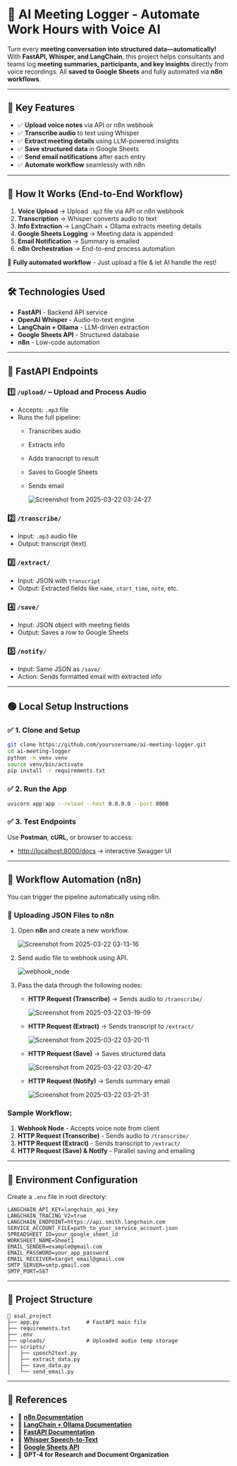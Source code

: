# 📁 AI Meeting Logger - Automate Work Hours with Voice AI

Turn every **meeting conversation into structured data—automatically!**
With **FastAPI, Whisper, and LangChain**, this project helps consultants and teams log **meeting summaries, participants, and key insights** directly from voice recordings. All **saved to Google Sheets** and fully automated via **n8n workflows**.

---

## 🌟 Key Features

- ✅ **Upload voice notes** via API or n8n webhook
- ✅ **Transcribe audio** to text using Whisper
- ✅ **Extract meeting details** using LLM-powered insights
- ✅ **Save structured data** in Google Sheets
- ✅ **Send email notifications** after each entry
- ✅ **Automate workflow** seamlessly with n8n

---

## 🚀 How It Works (End-to-End Workflow)

1. **Voice Upload** → Upload `.mp3` file via API or n8n webhook
2. **Transcription** → Whisper converts audio to text
3. **Info Extraction** → LangChain + Ollama extracts meeting details
4. **Google Sheets Logging** → Meeting data is appended
5. **Email Notification** → Summary is emailed 
6. **n8n Orchestration** → End-to-end process automation

📌 **Fully automated workflow** - Just upload a file & let AI handle the rest!

---

## 🛠 Technologies Used

- **FastAPI** - Backend API service
- **OpenAI Whisper** - Audio-to-text engine
- **LangChain + Ollama** - LLM-driven extraction
- **Google Sheets API** - Structured database
- **n8n** - Low-code automation

---

## 🔧 FastAPI Endpoints

### 1️⃣ `/upload/` – Upload and Process Audio
- Accepts: `.mp3` file
- Runs the full pipeline:
  - Transcribes audio
  - Extracts info
  - Adds transcript to result
  - Saves to Google Sheets
  - Sends email
  
    ![Screenshot from 2025-03-22 03-24-27](https://github.com/user-attachments/assets/ec138ccf-83c7-4626-bcfd-969727d0b928)


### 2️⃣ `/transcribe/`
- Input: `.mp3` audio file
- Output: transcript (text)

### 3️⃣ `/extract/`
- Input: JSON with `transcript`
- Output: Extracted fields like `name`, `start_time`, `note`, etc.

### 4️⃣ `/save/`
- Input: JSON object with meeting fields
- Output: Saves a row to Google Sheets

### 5️⃣ `/notify/`
- Input: Same JSON as `/save/`
- Action: Sends formatted email with extracted info

---

## 🟢 Local Setup Instructions

### ✅ 1. Clone and Setup
```bash
git clone https://github.com/yourusername/ai-meeting-logger.git
cd ai-meeting-logger
python -m venv venv
source venv/bin/activate
pip install -r requirements.txt
```

### ✅ 2. Run the App
```bash
uvicorn app:app --reload --host 0.0.0.0 --port 8000
```

### ✅ 3. Test Endpoints
Use **Postman**, **cURL**, or browser to access:
- [http://localhost:8000/docs](http://localhost:8000/docs) → interactive Swagger UI

---

## 🔄 Workflow Automation (n8n)

You can trigger the pipeline automatically using n8n.

### 🔹 **Uploading JSON Files to n8n**
1. Open **n8n** and create a new workflow.
   
   ![Screenshot from 2025-03-22 03-13-16](https://github.com/user-attachments/assets/21a4c811-79bd-4849-a819-812834cf8d59)

3. Send audio file to webhook using API.
   
   ![webhook_node](https://github.com/user-attachments/assets/030c1748-d0ae-4036-a7a8-0b879a48b13e)

5. Pass the data through the following nodes:
   - **HTTP Request (Transcribe)** → Sends audio to `/transcribe/`
     
     ![Screenshot from 2025-03-22 03-19-09](https://github.com/user-attachments/assets/fbbd117a-51d4-494e-869e-f44aa224bacb)

   - **HTTP Request (Extract)** → Sends transcript to `/extract/`
     
     ![Screenshot from 2025-03-22 03-20-11](https://github.com/user-attachments/assets/8c0945dc-20dd-4d80-a847-71fdec0df243)

   - **HTTP Request (Save)** → Saves structured data
     
     ![Screenshot from 2025-03-22 03-20-47](https://github.com/user-attachments/assets/0537a092-65c0-4cb7-9bfa-80922f38f767)

   - **HTTP Request (Notify)** → Sends summary email
     
     ![Screenshot from 2025-03-22 03-21-31](https://github.com/user-attachments/assets/ad8bbee9-94f5-4566-b51c-11d29b4614a3)


### Sample Workflow:

1. **Webhook Node** - Accepts voice note from client
2. **HTTP Request (Transcribe)** - Sends audio to `/transcribe/`
3. **HTTP Request (Extract)** - Sends transcript to `/extract/`
4. **HTTP Request (Save) & Notify** - Parallel saving and emailing

---

## 📄 Environment Configuration

Create a `.env` file in root directory:

```env
LANGCHAIN_API_KEY=langchain_api_key
LANGCHAIN_TRACING_V2=true
LANGCHAIN_ENDPOINT=https://api.smith.langchain.com
SERVICE_ACCOUNT_FILE=path_to_your_service_account.json
SPREADSHEET_ID=your_google_sheet_id
WORKSHEET_NAME=Sheet1
EMAIL_SENDER=example@gmail.com
EMAIL_PASSWORD=your_app_password
EMAIL_RECEIVER=target_email@gmail.com
SMTP_SERVER=smtp.gmail.com
SMTP_PORT=587
```

---

## 📂 Project Structure

```
📁 asal_project
├── app.py               # FastAPI main file
├── requirements.txt
├── .env
├── uploads/             # Uploaded audio temp storage
├── scripts/
│   ├── speech2text.py
│   ├── extract_data.py
│   ├── save_data.py
│   └── send_email.py
```

---

## 📖 References

- 📌 **[n8n Documentation](https://docs.n8n.io/)**
- 📌 **[LangChain + Ollama Documentation](https://python.langchain.com/docs/modules/model_io/models/llms/integrations/ollama/)**
- 📌 **[FastAPI Documentation](https://fastapi.tiangolo.com/)**
- 📌 **[Whisper Speech-to-Text](https://github.com/openai/whisper)**
- 📌 **[Google Sheets API](https://developers.google.com/sheets/api/guides/concepts)**
- 📌 **GPT-4 for Research and Document Organization**

